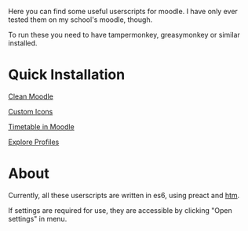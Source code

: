 Here you can find some useful userscripts for moodle. I have only ever tested them on my school's moodle, though.

To run these you need to have tampermonkey, greasymonkey or similar installed.

# Quick Installation

[Clean Moodle](https://github.com/melusc/moodle_userscripts/raw/master/dist/Clean%20Moodle/Clean%20Moodle.user.js)

[Custom Icons](https://github.com/melusc/moodle_userscripts/raw/master/dist/Custom%20Icons/Custom%20Icons.user.js)

[Timetable in Moodle](https://github.com/melusc/moodle_userscripts/raw/master/dist/Timetable%20v5/Timetable%20v5.user.js)

[Explore Profiles](https://github.com/melusc/moodle_userscripts/raw/master/dist/Explore%20Profiles/Explore%20Profiles.user.js)

# About

Currently, all these userscripts are written in es6, using preact and [htm](https://github.com/developit/htm).

If settings are required for use, they are accessible by clicking "Open settings" in menu.
